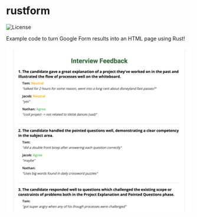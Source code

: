 # rustform
![License](https://img.shields.io/badge/license-MIT-blue.svg)

Example code to turn Google Form results into an HTML page using Rust!

![alt text](example.png)


